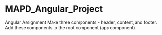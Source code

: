 # MAPD_Angular_Project
Angular Assignment  Make three components - header, content, and footer. Add these components to the root component (app component). 
